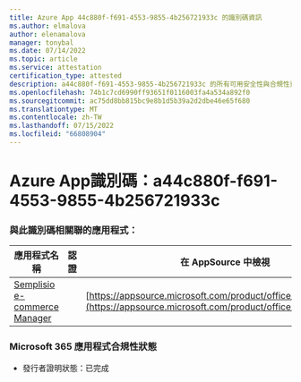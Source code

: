 ```yaml
---
title: Azure App 44c880f-f691-4553-9855-4b256721933c 的識別碼資訊
ms.author: elmalova
author: elenamalova
manager: tonybal
ms.date: 07/14/2022
ms.topic: article
ms.service: attestation
certification_type: attested
description: a44c880f-f691-4553-9855-4b256721933c 的所有可用安全性與合規性資訊。
ms.openlocfilehash: 74b1c7cd6990ff93651f0116003fa4a534a892f0
ms.sourcegitcommit: ac75dd8bb815bc9e8b1d5b39a2d2dbe46e65f680
ms.translationtype: MT
ms.contentlocale: zh-TW
ms.lasthandoff: 07/15/2022
ms.locfileid: "66808904"
---
```

# <a name="azure-app-id-a44c880f-f691-4553-9855-4b256721933c"></a>Azure App識別碼：a44c880f-f691-4553-9855-4b256721933c


### <a name="apps-associated-with-this-id"></a>與此識別碼相關聯的應用程式：
| **應用程式名稱** | **認證** | **在 AppSource 中檢視** |
|--------------|---------------|-----------------------|
| [Semplisio e-commerce Manager](../forward/WA200004286.md) |  | [https://appsource.microsoft.com/product/office/WA200004286](https://appsource.microsoft.com/product/office/WA200004286) |

### <a name="microsoft-365-app-compliance-status"></a>Microsoft 365 應用程式合規性狀態
- 發行者證明狀態：已完成
